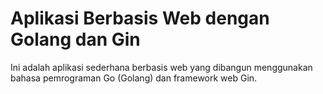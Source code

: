 # Aplikasi Berbasis Web dengan Golang dan Gin

Ini adalah aplikasi sederhana berbasis web yang dibangun menggunakan bahasa pemrograman Go (Golang) dan framework web Gin.
